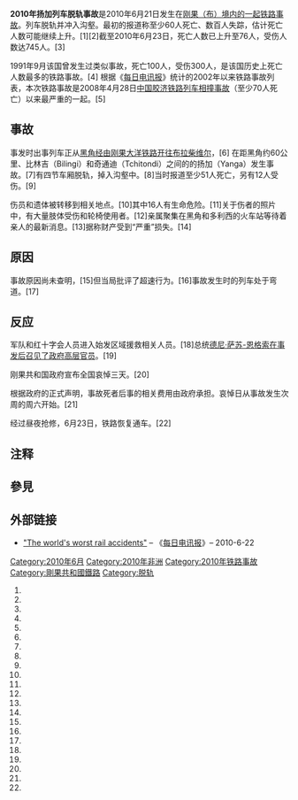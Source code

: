 **2010年扬加列车脱轨事故**是2010年6月21日发生在[刚果（布）境内的一起](../Page/刚果共和国.md "wikilink")[铁路事故](https://zh.wikipedia.org/wiki/铁路事故列表 "wikilink")。列车脱轨并冲入沟壑。最初的报道称至少60人死亡、数百人失踪，估计死亡人数可能继续上升。\[1\]\[2\]截至2010年6月23日，死亡人数已上升至76人，受伤人数达745人。\[3\]

1991年9月该国曾发生过类似事故，死亡100人，受伤300人，是该国历史上死亡人数最多的铁路事故。\[4\]
根据《[每日电讯报](../Page/每日电讯报.md "wikilink")》统计的2002年以来铁路事故列表，本次铁路事故是2008年4月28日[中国胶济铁路列车相撞事故](../Page/2008年胶济铁路列车相撞事故.md "wikilink")（至少70人死亡）以来最严重的一起。\[5\]

## 事故

事发时出事列车正从[黑角经由](../Page/黑角.md "wikilink")[刚果大洋铁路开往](https://zh.wikipedia.org/wiki/刚果大洋铁路 "wikilink")[布拉柴维尔](../Page/布拉柴维尔.md "wikilink")，\[6\]
在距黑角约60公里、比林吉（Bilingi）和奇通迪（Tchitondi）之间的的扬加（Yanga）发生事故。\[7\]有四节车厢脱轨，掉入沟壑中。\[8\]当时报道至少51人死亡，另有12人受伤。\[9\]

伤员和遗体被转移到相关地点。\[10\]其中16人有生命危险。\[11\]关于伤者的照片中，有大量肢体受伤和轮椅使用者。\[12\]亲属聚集在黑角和多利西的火车站等待着亲人的最新消息。\[13\]据称财产受到“严重”损失。\[14\]

## 原因

事故原因尚未查明，\[15\]但当局批评了超速行为。\[16\]事故发生时的列车处于弯道。\[17\]

## 反应

军队和红十字会人员进入始发区域援救相关人员。\[18\]总统[德尼·萨苏-恩格索在事发后召见了政府高层官员](../Page/德尼·萨苏-恩格索.md "wikilink")。\[19\]

刚果共和国政府宣布全国哀悼三天。\[20\]

根据政府的正式声明，事故死者后事的相关费用由政府承担。哀悼日从事故发生次周的周六开始。\[21\]

经过昼夜抢修，6月23日，铁路恢复通车。\[22\]

## 注释

## 參見

## 外部链接

  - ["The world's worst rail
    accidents"](http://www.telegraph.co.uk/news/worldnews/7847786/The-worlds-worst-rail-accidents.html)
    – 《[每日电讯报](../Page/每日电讯报.md "wikilink")》– 2010-6-22

[Category:2010年6月](https://zh.wikipedia.org/wiki/Category:2010年6月 "wikilink")
[Category:2010年非洲](https://zh.wikipedia.org/wiki/Category:2010年非洲 "wikilink")
[Category:2010年铁路事故](https://zh.wikipedia.org/wiki/Category:2010年铁路事故 "wikilink")
[Category:剛果共和國鐵路](https://zh.wikipedia.org/wiki/Category:剛果共和國鐵路 "wikilink")
[Category:脱轨](https://zh.wikipedia.org/wiki/Category:脱轨 "wikilink")

1.
2.
3.

4.
5.

6.
7.

8.
9.

10.

11.

12.

13.

14.

15.
16.
17.

18.
19.
20.

21.

22.
